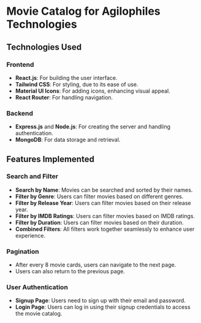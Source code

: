 # **Movie Catalog for Agilophiles Technologies**

## **Technologies Used**

### **Frontend**
- **React.js**: For building the user interface.
- **Tailwind CSS**: For styling, due to its ease of use.
- **Material UI Icons**: For adding icons, enhancing visual appeal.
- **React Router**: For handling navigation.

### **Backend**
- **Express.js** and **Node.js**: For creating the server and handling authentication.
- **MongoDB**: For data storage and retrieval.

## **Features Implemented**

### **Search and Filter**
- **Search by Name**: Movies can be searched and sorted by their names.
- **Filter by Genre**: Users can filter movies based on different genres.
- **Filter by Release Year**: Users can filter movies based on their release year.
- **Filter by IMDB Ratings**: Users can filter movies based on IMDB ratings.
- **Filter by Duration**: Users can filter movies based on their duration.
- **Combined Filters**: All filters work together seamlessly to enhance user experience.

### **Pagination**
- After every 8 movie cards, users can navigate to the next page.
- Users can also return to the previous page.

### **User Authentication**
- **Signup Page**: Users need to sign up with their email and password.
- **Login Page**: Users can log in using their signup credentials to access the movie catalog.

